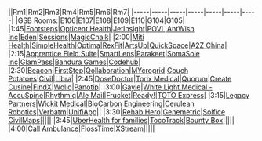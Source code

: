 ||Rm1|Rm2|Rm3|Rm4|Rm5|Rm6|Rm7|
|-----|-----|-----|-----|-----|-----|-----|
|GSB Rooms:|E106|E107|E108|E109|E110|G104|G105|
|1:45|[Footsteps](#footsteps)|[Opticent Health](#opticent-health)|[JetInsight](#jetinsight)|[POVI, AntWish Inc](#povi,-antwish-inc)|[Eden](#eden)|[Sessions](#sessions)|[MagicChalk](#magicchalk)|
|2:00|[Miti Health](#miti-health)|[SimpleHealth](#simplehealth)|[Optima](#optima)|[RexFit](#rexfit)|[ArtsUp](#artsup)|[QuickSpace](#quickspace)|[A2Z China](#a2z-china)|
|2:15|[Apprentice Field Suite](#apprentice-field-suite)|[SmartLens](#smartlens)|[Parakeet](#parakeet)|[SomaSole Inc](#somasole-inc)|[GlamPass](#glampass)|[Bandura Games](#bandura-games)|[Codehub](#codehub)|
|2:30|[Beacon](#beacon)|[FirstStep](#firststep)|[Qollaboration](#qollaboration)|[MYcrogrid](#mycrogrid)|[Couch Potatoes](#couch-potatoes)|[Civil](#civil)|[Libra](#libra)|
|2:45|[DoseDoctor](#dosedoctor)|[Torix Medical](#torix-medical)|[Quorum](#quorum)|[Create Cusine](#create-cusine)|[FindX](#findx)|[Wolio](#wolio)|[Panotip](#panotip)|
|3:00|[Gayle](#gayle)|[White Light Medical - AccuSpine](#white-light-medical---accuspine)|[Rhythmiq](#rhythmiq)|[Ale Mail](#ale-mail)|[Frucket](#frucket)|[Ready!](#ready!)|[TOTO Express](#toto-express)|
|3:15|[Legacy Partners](#legacy-partners)|[Wickit Medical](#wickit-medical)|[BioCarbon Engineering](#biocarbon-engineering)|[Cerulean Robotics](#cerulean-robotics)|[Verbatm](#verbatm)|[UnifiApp](#unifiapp)||
|3:30|[Rehab Hero](#rehab-hero)|[Genemetric](#genemetric)|[Solfice CivilMaps](#solfice-civilmaps)|||||
|3:45|[UberHealth for families](#uberhealth-for-families)|[TocoTrack](#tocotrack)|[Bounty Box](#bounty-box)|||||
|4:00|[Call Ambulance](#call-ambulance)|[FlossTime](#flosstime)|[XStream](#xstream)|||||
